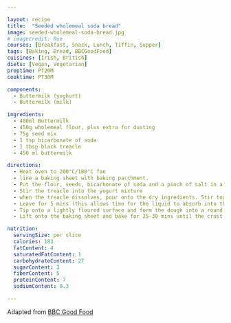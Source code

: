 ```yaml
---

layout: recipe
title:  "Seeded wholemeal soda bread"
image: seeded-wholemeal-soda-bread.jpg
# imagecredit: Rue
courses: [Breakfast, Snack, Lunch, Tiffin, Supper]
tags: [Baking, Bread, BBCGoodFood]
cuisines: [Irish, British]
diets: [Vegan, Vegetarian]
preptime: PT20M
cooktime: PT30M

components:
  - Buttermilk (yoghurt)
  - Buttermilk (milk)

ingredients:
  - 400ml Buttermilk
  - 450g wholemeal flour, plus extra for dusting
  - 75g seed mix
  - 1 tsp bicarbonate of soda
  - 1 tbsp black treacle
  - 450 ml buttermilk

directions:
  - Heat oven to 200°C/180°C fan
  - line a baking sheet with baking parchment.
  - Put the flour, seeds, bicarbonate of soda and a pinch of salt in a large bowl and mix to combine.
  - Stir the treacle into the yogurt mixture
  - when the treacle dissolves, pour onto the dry ingredients. Stir together with the blade of a knife until you have a soft, sticky dough.
  - Leave for 5 mins (this allows time for the liquid to absorb into the bran)
  - Tip onto a lightly floured surface and form the dough into a round about 18cm across. It will still be very sticky, so don’t over-handle it – treat it like scone dough rather than bread dough.
  - Lift onto the baking sheet and bake for 25-30 mins until the crust is golden and the loaf sounds hollow when tapped underneath.

nutrition:
  servingSize: per slice
  calories: 183
  fatContent: 4
  saturatedFatContent: 1
  carbohydrateContent: 27
  sugarContent: 3
  fiberContent: 5
  proteinContent: 7
  sodiumContent: 0.3

---
```


Adapted from [BBC Good Food](https://www.bbcgoodfood.com/recipes/seeded-wholemeal-soda-bread)
